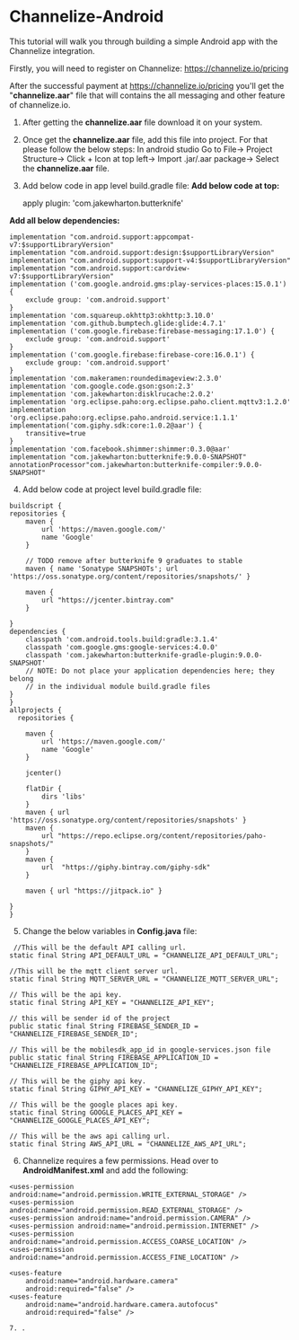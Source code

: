 # Channelize-Android
 This tutorial will walk you through building a simple Android app with the Channelize integration.
 
 Firstly, you will need to register on Channelize: https://channelize.io/pricing

 After the successful payment at https://channelize.io/pricing you'll get the "**channelize.aar**" file that will contains the all messaging and other feature of channelize.io.

 1. After getting the **channelize.aar** file download it on your system.
 
 2. Once get the **channelize.aar** file, add this file into project. For that please follow the below steps:
 In android studio Go to File-> Project Structure-> Click + Icon at top left-> Import .jar/.aar package-> Select the
 **channelize.aar** file.
 
 3. Add below code in app level build.gradle file:
 **Add below code at top:**

    apply plugin: 'com.jakewharton.butterknife'

**Add all below dependencies:**

    implementation "com.android.support:appcompat-v7:$supportLibraryVersion"
    implementation "com.android.support:design:$supportLibraryVersion"
    implementation "com.android.support:support-v4:$supportLibraryVersion"
    implementation "com.android.support:cardview-v7:$supportLibraryVersion"
    implementation ('com.google.android.gms:play-services-places:15.0.1') {
        exclude group: 'com.android.support'
    }
    implementation 'com.squareup.okhttp3:okhttp:3.10.0'
    implementation 'com.github.bumptech.glide:glide:4.7.1'
    implementation ('com.google.firebase:firebase-messaging:17.1.0') {
        exclude group: 'com.android.support'
    }
    implementation ('com.google.firebase:firebase-core:16.0.1') {
        exclude group: 'com.android.support'
    }
    implementation 'com.makeramen:roundedimageview:2.3.0'
    implementation 'com.google.code.gson:gson:2.3'
    implementation 'com.jakewharton:disklrucache:2.0.2'
    implementation 'org.eclipse.paho:org.eclipse.paho.client.mqttv3:1.2.0'
    implementation 'org.eclipse.paho:org.eclipse.paho.android.service:1.1.1'
    implementation('com.giphy.sdk:core:1.0.2@aar') {
        transitive=true
    }
    implementation 'com.facebook.shimmer:shimmer:0.3.0@aar'
    implementation "com.jakewharton:butterknife:9.0.0-SNAPSHOT"
    annotationProcessor"com.jakewharton:butterknife-compiler:9.0.0-SNAPSHOT"
    
   4. Add below code at project level build.gradle file:
    
    buildscript {
    repositories {
        maven {
            url 'https://maven.google.com/'
            name 'Google'
        }

        // TODO remove after butterknife 9 graduates to stable
        maven { name 'Sonatype SNAPSHOTs'; url 'https://oss.sonatype.org/content/repositories/snapshots/' }

        maven {
            url "https://jcenter.bintray.com"
        }

    }
    dependencies {
        classpath 'com.android.tools.build:gradle:3.1.4'
        classpath 'com.google.gms:google-services:4.0.0'
        classpath 'com.jakewharton:butterknife-gradle-plugin:9.0.0-SNAPSHOT'
        // NOTE: Do not place your application dependencies here; they belong
        // in the individual module build.gradle files
    }
    }
    allprojects {
      repositories {
    
        maven {
            url 'https://maven.google.com/'
            name 'Google'
        }
        
        jcenter()

        flatDir {
            dirs 'libs'
        }
        maven { url 'https://oss.sonatype.org/content/repositories/snapshots' }
        maven {
            url "https://repo.eclipse.org/content/repositories/paho-snapshots/"
        }
        maven {
            url  "https://giphy.bintray.com/giphy-sdk"
        }

        maven { url "https://jitpack.io" }

    }
    }
    
    
   5. Change the below variables in **Config.java** file:
    
    
     //This will be the default API calling url.
    static final String API_DEFAULT_URL = "CHANNELIZE_API_DEFAULT_URL";

    //This will be the mqtt client server url.
    static final String MQTT_SERVER_URL = "CHANNELIZE_MQTT_SERVER_URL";

    // This will be the api key.
    static final String API_KEY = "CHANNELIZE_API_KEY";

    // this will be sender id of the project
    public static final String FIREBASE_SENDER_ID = "CHANNELIZE_FIREBASE_SENDER_ID";

    // This will be the mobilesdk_app_id in google-services.json file
    public static final String FIREBASE_APPLICATION_ID = "CHANNELIZE_FIREBASE_APPLICATION_ID";

    // This will be the giphy api key.
    static final String GIPHY_API_KEY = "CHANNELIZE_GIPHY_API_KEY";

    // This will be the google places api key.
    static final String GOOGLE_PLACES_API_KEY = "CHANNELIZE_GOOGLE_PLACES_API_KEY";

    // This will be the aws api calling url.
    static final String AWS_API_URL = "CHANNELIZE_AWS_API_URL";
    
   6. Channelize requires a few permissions. Head over to **AndroidManifest.xml** and add the following: 
    
    <uses-permission android:name="android.permission.WRITE_EXTERNAL_STORAGE" />
    <uses-permission android:name="android.permission.READ_EXTERNAL_STORAGE" />
    <uses-permission android:name="android.permission.CAMERA" />
    <uses-permission android:name="android.permission.INTERNET" />
    <uses-permission android:name="android.permission.ACCESS_COARSE_LOCATION" />
    <uses-permission android:name="android.permission.ACCESS_FINE_LOCATION" />

    <uses-feature
        android:name="android.hardware.camera"
        android:required="false" />
    <uses-feature
        android:name="android.hardware.camera.autofocus"
        android:required="false" />
    
    7. .
